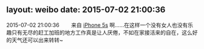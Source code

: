 layout: weibo
date: 2015-07-02 21:00:36
---
<meta name="referrer" content="no-referrer" />

2015-07-02 21:00:36  &nbsp;&nbsp;&nbsp;&nbsp;&nbsp;&nbsp; 来自 <a href="sinaweibo://customweibosource" rel="nofollow">iPhone 5s</a>
啊……在这样一个没有女人也没有乐趣只有无尽的赶工加班的地方工作真是让人厌倦，不如在家接活来的自在，这么好的天气还可以出来转转~ ​​​

